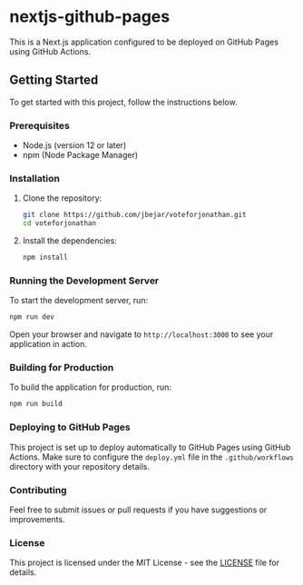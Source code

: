 # nextjs-github-pages

This is a Next.js application configured to be deployed on GitHub Pages using GitHub Actions.

## Getting Started

To get started with this project, follow the instructions below.

### Prerequisites

- Node.js (version 12 or later)
- npm (Node Package Manager)

### Installation

1. Clone the repository:
   ```bash
   git clone https://github.com/jbejar/voteforjonathan.git
   cd voteforjonathan
   ```

2. Install the dependencies:
   ```bash
   npm install
   ```

### Running the Development Server

To start the development server, run:
```bash
npm run dev
```
Open your browser and navigate to `http://localhost:3000` to see your application in action.

### Building for Production

To build the application for production, run:
```bash
npm run build
```

### Deploying to GitHub Pages

This project is set up to deploy automatically to GitHub Pages using GitHub Actions. Make sure to configure the `deploy.yml` file in the `.github/workflows` directory with your repository details.

### Contributing

Feel free to submit issues or pull requests if you have suggestions or improvements.

### License

This project is licensed under the MIT License - see the [LICENSE](LICENSE) file for details.